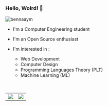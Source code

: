 ### Hello, Wolrd! 👋 
 <p align="left"> <img src="https://komarev.com/ghpvc/?username=bennaaym&label=visitors&color=e2a121&style=flat" alt="bennaaym" /> </p>
 
- I'm a Computer Engineering student
- I'm an Open Source enthusiast
- I'm interested in : 

  * Web Development
  * Computer Design
  * Programming Languages Theory (PLT)
  * Machine Learning (ML)

<br/>
<table>
<tr>
 <td>
  <img align="center" src="https://github-readme-stats.vercel.app/api?username=bennaaym&show_icons=true&hide_border=true&line_height=20&title_color=e2a121&icon_color=e2a121&show_owner=true"/>
 </td>
 <td>
  <img  align="center" src="https://github-readme-stats.vercel.app/api/top-langs/?username=bennaaym&hide=html,css&show_icons=true&hide_border=true&line_height=20&title_color=e2a121&icon_color=e2a121&show_owner=true&layout=compact" />
 </td>
</tr>
</table>

